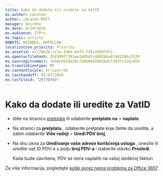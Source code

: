 ```yaml
---
title: Kako da dodate ili uredite za VatID
ms.author: cmcatee
author: cmcatee-MSFT
manager: mnirkhe
ms.date: 6/19/2018
ms.audience: ITPro
ms.topic: article
ROBOTS: NOINDEX, NOFOLLOW
localization_priority: Priority
ms.assetid: ec278e2b-cc7a-43be-8af5-f381a50d7471
ms.openlocfilehash: 2b43997f391ee2a05d7cdd82bba47d4120dc2528
ms.sourcegitcommit: 1e50e5b1db18c22b60e429636a272d37c21bc45d
ms.translationtype: MT
ms.contentlocale: sr-Latn-RS
ms.lasthandoff: 02/07/2019
ms.locfileid: "29770703"
---
```

# <a name="how-to-add-or-edit-a-vatid"></a>Kako da dodate ili uredite za VatID

- Idite na stranicu [pretplate](https://go.microsoft.com/fwlink/p/?linkid=842054) ili odaberite **pretplate na** \> **naplate**.
    
- Na stranici za **pretplatu** , odaberite pretplate koje želite da uredite, a zatim odaberite **Više radnji** \> **Uredi PDV broj**.
    
- Na dnu okna za **Uređivanje vaše adrese korišćenja usluga** , unesite ili uredite vaš ID PDV-a u polju **broj PDV-a** i izaberite stavku **Prosledi**.
    
    Kada bude završena, PDV se neće naplatiti na vašoj sledećoj fakturi.
    
Za više informacija, pogledajte [koliki porez nema problema za Office 365?](https://support.office.com/article/7e77382b-b966-4ad5-a515-9e629a777a22.aspx)
  

